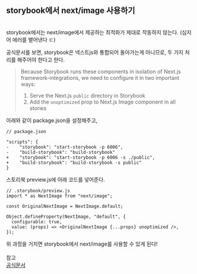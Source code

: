 ## storybook에서 next/image 사용하기

<br>
storybook에서는 next/image에서 제공하는 최적화가 제대로 작동하지 않는다. (심지어 에러를 뱉어낸다 ㄷ) <br>

공식문서를 보면, storybook은 넥스트js와 통합되어 돌아가는게 아니므로, 두 가지 처리를 해주어야 한다고 한다.
<br>

> Because Storybook runs these components in isolation of Next.js framework-integrations, we need to configure it in two important ways:
> 1. Serve the Next.js `public` directory in Storybook
> 2. Add the `unoptimized` prop to Next.js Image component in all stories

아래와 같이 package.json을 설정해주고,

```tsx
// package.json

"scripts": {
-    "storybook": "start-storybook -p 6006",
-    "build-storybook": "build-storybook"
+    "storybook": "start-storybook -p 6006 -s ./public",
+    "build-storybook": "build-storybook -s public"
}
```

스토리북 preview.js에 아래 코드를 넣어준다.

```tsx
// .storybook/preview.js
import * as NextImage from "next/image";

const OriginalNextImage = NextImage.default;

Object.defineProperty(NextImage, "default", {
  configurable: true,
  value: (props) => <OriginalNextImage {...props} unoptimized />,
});
```

위 과정을 거치면 storybook에서 next/image를 사용할 수 있게 된다!
<br>
<br>
참고 <br>
[공식문서](https://storybook.js.org/blog/get-started-with-storybook-and-next-js/)